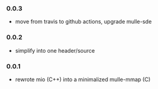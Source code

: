 ### 0.0.3

* move from travis to github actions, upgrade mulle-sde

### 0.0.2

* simplify into one header/source

### 0.0.1

* rewrote mio (C++) into a minimalized mulle-mmap (C)

